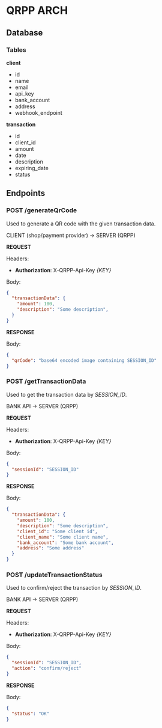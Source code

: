 # QRPP ARCH

## Database

### Tables

**client**

- id
- name
- email
- api_key
- bank_account
- address
- webhook_endpoint

**transaction**

- id
- client_id
- amount
- date
- description
- expiring_date
- status

## Endpoints

### POST /generateQrCode

Used to generate a QR code with the given transaction data.

CLIENT (shop/payment provider) -> SERVER (QRPP)

**REQUEST**

Headers:
- **Authorization**: X-QRPP-Api-Key *{KEY}*

Body:
```json
{
  "transactionData": {
    "amount": 100,
    "description": "Some description",
  }
}
```

**RESPONSE**

Body:
```json
{
  "qrCode": "base64 encoded image containing SESSION_ID"
}
```

### POST /getTransactionData

Used to get the transaction data by *SESSION_ID*.

BANK API -> SERVER (QRPP)

**REQUEST**

Headers:
- **Authorization**: X-QRPP-Api-Key *{KEY}*

Body:
```json
{
  "sessionId": "SESSION_ID"
}
```

**RESPONSE**

Body:
```json
{
  "transactionData": {
    "amount": 100,
    "description": "Some description",
    "client_id": "Some client id",
    "client_name": "Some client name",
    "bank_account": "Some bank account",
    "address": "Some address"
  }
}
```

### POST /updateTransactionStatus

Used to confirm/reject the transaction by *SESSION_ID*.

BANK API -> SERVER (QRPP)

**REQUEST**

Headers:
- **Authorization**: X-QRPP-Api-Key *{KEY}*

Body:
```json
{
  "sessionId": "SESSION_ID",
  "action": "confirm/reject"
}
```

**RESPONSE**

Body:
```json
{
  "status": "OK"
}
```